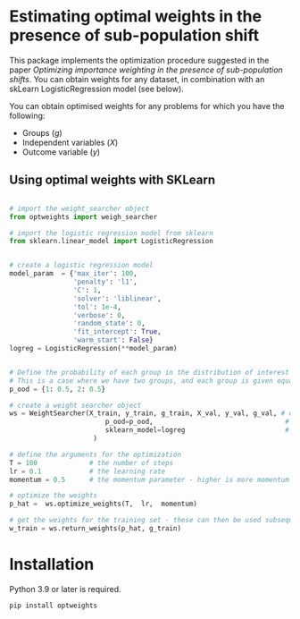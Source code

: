 # Estimating optimal weights in the presence of sub-population shift
This package implements the optimization procedure suggested in the paper _Optimizing importance weighting in the presence of sub-population shifts_. You can obtain weights for any dataset, in combination with an skLearn LogisticRegression model (see below).

You can obtain optimised weights for any problems for which you have the following:
- Groups (_g_)
- Independent variables (_X_)
- Outcome variable (_y_)




## Using optimal weights with SKLearn 

```python 

# import the weight_searcher object
from optweights import weigh_searcher

# import the logistic regression model from sklearn
from sklearn.linear_model import LogisticRegression


# create a logistic regression model
model_param  = {'max_iter': 100,
                'penalty': 'l1',
                'C': 1,
                'solver': 'liblinear',
                'tol': 1e-4,
                'verbose': 0,
                'random_state': 0,
                'fit_intercept': True, 
                'warm_start': False}
logreg = LogisticRegression(**model_param)


# Define the probability of each group in the distribution of interest
# This is a case where we have two groups, and each group is given equal weight
p_ood = {1: 0.5, 2: 0.5}

# create a weight searcher object
ws = WeightSearcher(X_train, y_train, g_train, X_val, y_val, g_val, # define the X, y, g for both train/val
                        p_ood=p_ood,                                 # define the distribution of interest
                        sklearn_model=logreg                         # define the sklearn model for which to optimize weights (optional)
                     )

# define the arguments for the optimization
T = 100             # the number of steps
lr = 0.1            # the learning rate
momentum = 0.5      # the momentum parameter - higher is more momentum

# optimize the weights
p_hat =  ws.optimize_weights(T,  lr,  momentum)

# get the weights for the training set - these can then be used subsequently for an estimator. 
w_train = ws.return_weights(p_hat, g_train)

```




# Installation
Python 3.9 or later is required. 


```console
pip install optweights

``` 



